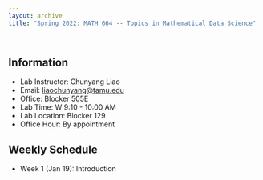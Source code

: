 ```yaml
---
layout: archive
title: "Spring 2022: MATH 664 -- Topics in Mathematical Data Science"

---
```


## Information ##

* Lab Instructor: Chunyang Liao <br/>
* Email: liaochunyang@tamu.edu <br/>
* Office: Blocker 505E <br/>
* Lab Time: W 9:10 - 10:00 AM <br/>
* Lab Location: Blocker 129 <br/>
* Office Hour: By appointment <br/>

## Weekly Schedule ##
* Week 1 (Jan 19): Introduction <br/>
